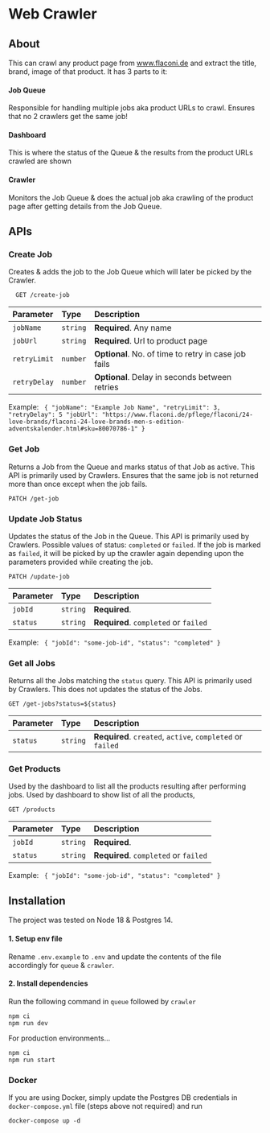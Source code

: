 # Web Crawler
## About
This can crawl any product page from www.flaconi.de and extract the title, brand, image of that product.
It has 3 parts to it:
#### Job Queue
Responsible for handling multiple jobs aka product URLs to crawl. Ensures that no 2 crawlers get the same job!
#### Dashboard
This is where the status of the Queue & the results from the product URLs crawled are shown
#### Crawler
Monitors the Job Queue & does the actual job aka crawling of the product page after getting details from the Job Queue.

## APIs
### Create Job
Creates & adds the job to the Job Queue which will later be picked by the Crawler.

```
  GET /create-job
```

| Parameter     | Type     | Description                |
| :--------     | :------- | :------------------------- |
| `jobName`     | `string` | **Required**. Any name |
| `jobUrl`      | `string` | **Required**. Url to product page |
| `retryLimit`  | `number` | **Optional**. No. of time to retry in case job fails  |
| `retryDelay`  | `number` | **Optional**. Delay in seconds between retries |

Example: ```
{
    "jobName": "Example Job Name",
    "retryLimit": 3,
    "retryDelay": 5
    "jobUrl": "https://www.flaconi.de/pflege/flaconi/24-love-brands/flaconi-24-love-brands-men-s-edition-adventskalender.html#sku=80070786-1"
}```

### Get Job
Returns a Job from the Queue and marks status of that Job as active. This API is primarily used by Crawlers. Ensures that the same job is not returned more than once except when the job fails.
```
PATCH /get-job
```


### Update Job Status
Updates the status of the Job in the Queue. This API is primarily used by Crawlers. Possible values of status: `completed` or `failed`. If the job is marked as `failed`, it will be picked by up the crawler again depending upon the parameters provided while creating the job.

```
PATCH /update-job
```

| Parameter     | Type     | Description                |
| :--------     | :------- | :------------------------- |
| `jobId`       | `string` | **Required**. |
| `status`      | `string` | **Required**. `completed` or `failed` |

Example: ```
{
    "jobId": "some-job-id",
    "status": "completed"
}```

### Get all Jobs
Returns all the Jobs matching the `status` query. This API is primarily used by Crawlers.
This does not updates the status of the Jobs.

```
GET /get-jobs?status=${status}
```
| Parameter     | Type     | Description                |
| :--------     | :------- | :------------------------- |
| `status`      | `string` | **Required**. `created`, `active`, `completed` or `failed` |



### Get Products
Used by the dashboard to list all the products resulting after performing jobs. Used by dashboard to show list of all the products,

```
GET /products
```
| Parameter     | Type     | Description                |
| :--------     | :------- | :------------------------- |
| `jobId`       | `string` | **Required**. |
| `status`      | `string` | **Required**. `completed` or `failed` |

Example: ```
{
    "jobId": "some-job-id",
    "status": "completed"
}```

## Installation
The project was tested on Node 18 & Postgres 14.

#### 1. Setup env file
Rename `.env.example` to `.env` and update the contents of the file accordingly for `queue` & `crawler`.
#### 2. Install dependencies
Run the following command in `queue` followed by `crawler`
```
npm ci
npm run dev
```

For production environments...
```
npm ci
npm run start
```

### Docker
If you are using Docker, simply update the Postgres DB credentials in `docker-compose.yml` file (steps above not required) and run

```
docker-compose up -d
```
